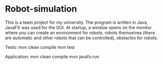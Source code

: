 # Robot-simulation

This is a team project for my university. The program is written in Java, JavaFX was used for the GUI. At startup, a window opens on the monitor where you can create an environment for robots, robots themselves (there are automatic and other robots that can be controlled), obstacles for robots.

Tests:
    mvn clean compile
    mvn test

Application:
    mvn clean compile
    mvn javafx:run
